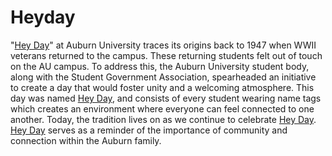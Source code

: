 # Heyday

"[Hey Day]" at Auburn University traces its origins back to 1947 when WWII veterans returned to the campus. These returning students felt out of touch on the AU campus. To address this, the Auburn University student body, along with the Student Government Association, spearheaded an initiative to create a day that would foster unity and a welcoming atmosphere. This day was named [Hey Day], and consists of every student wearing name tags which creates an environment where everyone can feel connected to one another. Today, the tradition lives on as we continue to celebrate [Hey Day].  [Hey Day] serves as a reminder of the importance of community and connection within the Auburn family.


[Hey Day]: http://sga.auburn.edu/hey-day/
